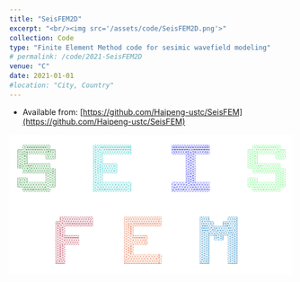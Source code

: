 ```yaml
---
title: "SeisFEM2D"
excerpt: "<br/><img src='/assets/code/SeisFEM2D.png'>"
collection: Code
type: "Finite Element Method code for sesimic wavefield modeling"
# permalink: /code/2021-SeisFEM2D
venue: "C"
date: 2021-01-01
#location: "City, Country"
---
```


* Available from: [https://github.com/Haipeng-ustc/SeisFEM](https://github.com/Haipeng-ustc/SeisFEM)

![image](/assets/code/SeisFEM2D.png)

